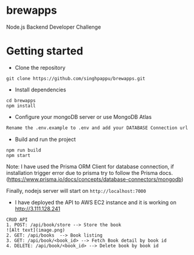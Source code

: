 # brewapps
Node.js Backend Developer Challenge

# Getting started
- Clone the repository
```
git clone https://github.com/singhpappu/brewapps.git
```
- Install dependencies
```
cd brewapps
npm install
```
- Configure your mongoDB server or use MongoDB Atlas 

```bash
Rename the .env.example to .env and add your DATABASE Connection url 
```
- Build and run the project
```
npm run build
npm start
```
Note: I have used the Prisma ORM Client for database connection, if installation trigger error due to prisma try to follow the Prisma docs.(https://www.prisma.io/docs/concepts/database-connectors/mongodb)  

Finally, nodejs server will start on `http://localhost:7000`

- I have deployed the API to AWS EC2 instance and it is working on http://3.111.128.241

```
CRUD API
1. POST: /api/book/store --> Store the book
![Alt text](image.png)
2. GET: /api/books  --> Book listing
3. GET: /api/book/<book_id> --> Fetch Book detail by book id
4. DELETE: /api/book/<book_id> --> Delete book by book id
```